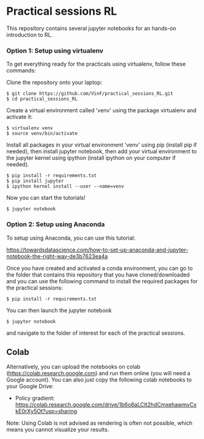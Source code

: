# Practical sessions RL

This repository contains several jupyter notebooks for an hands-on introduction to RL.

### Option 1: Setup using virtualenv

To get everything ready for the practicals using virtualenv, follow these commands:

Clone the repository onto your laptop:
```
$ git clone https://github.com/VinF/practical_sessions_RL.git
$ cd practical_sessions_RL
```

Create a virtual environment called 'venv' using the package virtualenv and activate it:
```
$ virtualenv venv
$ source venv/bin/activate
```

Install all packages in your virtual environment 'venv' using pip (install pip if needed), then install jupyter notebook, then add your virtual environment to the jupyter kernel using ipython (install ipython on your computer if needed).
```
$ pip install -r requirements.txt
$ pip install jupyter
$ ipython kernel install --user --name=venv
```

Now you can start the tutorials!
```
$ jupyter notebook
```

### Option 2: Setup using Anaconda

To  setup using Anaconda, you can use this tutorial:

https://towardsdatascience.com/how-to-set-up-anaconda-and-jupyter-notebook-the-right-way-de3b7623ea4a

Once you have created and activated a conda environment, you can go to the folder that contains this repository that you have cloned/downloaded and you can use the following command to install the required packages for the practical sessions:
```
$ pip install -r requirements.txt
```

You can then launch the jupyter notebook
```
$ jupyter notebook
```
and navigate to the folder of interest for each of the practical sessions.


## Colab

Alternatively, you can upload the notebooks on colab (https://colab.research.google.com) and run them online (you will need a Google account).
You can also just copy the following colab notebooks to your Google Drive:
* Policy gradient: https://colab.research.google.com/drive/1b6o6aLCIt2hdCmxehawmvCxkE0rXy5Ot?usp=sharing

Note: Using Colab is not advised as rendering is often not possible, which means you cannot visualize your results.


